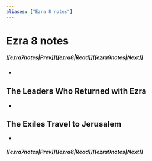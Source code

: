 ```yaml
---
aliases: ["Ezra 8 notes"]
---
```

# Ezra 8 notes
##### <span class=arrow-left></span>[[ezra7notes|Prev]]<span class=navigation-separator></span>[[ezra8|Read]]<span class=navigation-separator></span>[[ezra9notes|Next]]<span class=arrow-right></span>
- 
## The Leaders Who Returned with Ezra
- 
## The Exiles Travel to Jerusalem
- 
##### <span class=arrow-left></span>[[ezra7notes|Prev]]<span class=navigation-separator></span>[[ezra8|Read]]<span class=navigation-separator></span>[[ezra9notes|Next]]<span class=arrow-right></span>
